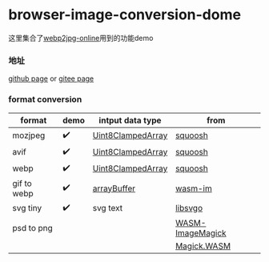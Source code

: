 # browser-image-conversion-dome
<!-- Here are some libraries about using the browser to do image processing (format conversion), and make the corresponding demo pages. -->

<!-- 这里收集了一些关于使用浏览器做图片处理（格式转换）的库，并制作了相应的演示页面。 -->
这里集合了[webp2jpg-online](https://github.com/renzhezhilu/webp2jpg-online)用到的功能demo
### 地址
[github page](https://renzhezhilu.github.io/browser-image-conversion-dome/) or [gitee page](https://renzhezhilu.gitee.io/browser-image-conversion-dome/)


### format conversion

|format|demo|intput data type|from|
|---|-----|---|---|
|mozjpeg|✔️|[Uint8ClampedArray](https://developer.mozilla.org/en-US/docs/Web/JavaScript/Reference/Global_Objects/Uint8ClampedArray)|[squoosh](https://github.com/GoogleChromeLabs/squoosh)|
|avif|✔️|[Uint8ClampedArray](https://developer.mozilla.org/en-US/docs/Web/JavaScript/Reference/Global_Objects/Uint8ClampedArray)|[squoosh](https://github.com/GoogleChromeLabs/squoosh)|
|webp|✔️|[Uint8ClampedArray](https://developer.mozilla.org/en-US/docs/Web/JavaScript/Reference/Global_Objects/Uint8ClampedArray)|[squoosh](https://github.com/GoogleChromeLabs/squoosh)|
|gif to webp|✔️| [arrayBuffer](https://developer.mozilla.org/en-US/docs/Web/JavaScript/Reference/Global_Objects/ArrayBuffer)| [wasm-im](https://github.com/mk33mk333/wasm-im)|
|svg tiny|✔️|svg text|[libsvgo](https://github.com/dr-js/libsvgo)
|psd to png|||[WASM-ImageMagick](https://github.com/KnicKnic/WASM-ImageMagick)
||||[Magick.WASM](https://github.com/dlemstra/Magick.WASM)



<!-- ### local
Please use a static server to access html files. If you are familiar with node, [http-plug](https://github.com/renzhezhilu/http-plug) is recommended -->
